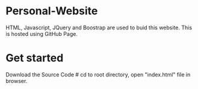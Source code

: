 # Personal-Website
HTML, Javascript, JQuery and Boostrap are used to buid this website. This is hosted using GitHub Page.

# Get started
Download the Source Code # 
cd to root directory, open "index.html" file in browser.